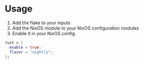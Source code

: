 # Usage
1. Add the flake to your inputs
2. Add the NixOS module to your NixOS configuration modules
3. Enable it in your NixOS config
```nix
rust = {
  enable = true;
  flavor = "nightly";
};
```

